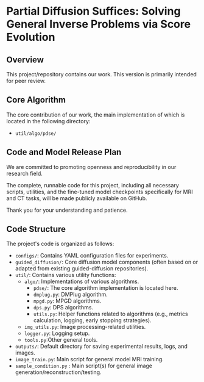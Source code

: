 # Partial Diffusion Suffices: Solving General Inverse Problems via Score Evolution

## Overview

This project/repository contains our work. This version is primarily intended for peer review.

## Core Algorithm

The core contribution of our work, the main implementation of which is located in the following directory:

* `util/algo/pdse/`

## Code and Model Release Plan

We are committed to promoting openness and reproducibility in our research field.

The complete, runnable code for this project, including all necessary scripts, utilities, and the fine-tuned model checkpoints specifically for MRI and CT tasks, will be made publicly available on GitHub.

Thank you for your understanding and patience.

## Code Structure

The project's code is organized as follows:

* `configs/`: Contains YAML configuration files for experiments.
* `guided_diffusion/`: Core diffusion model components (often based on or adapted from existing guided-diffusion repositories).
* `util/`: Contains various utility functions:
  * `algo/`: Implementations of various algorithms.
    * `pdse/`: The core algorithm implementation is located here.
    * `dmplug.py`: DMPlug algorithm.
    * `mpgd.py`: MPGD  algorithms.
    * `dps.py`: DPS algorithms.
    * `utils.py`: Helper functions related to algorithms (e.g., metrics calculation, logging, early stopping strategies).
  * `img_utils.py`: Image processing-related utilities.
  * `logger.py`: Logging setup.
  * `tools.py`:Other general tools.
* `outputs/`: Default directory for saving experimental results, logs, and images.
* `image_train.py`:  Main script for general model MRI training.
* `sample_condition.py` : Main script(s) for general image generation/reconstruction/testing.


​                                                                                                                                                                      
